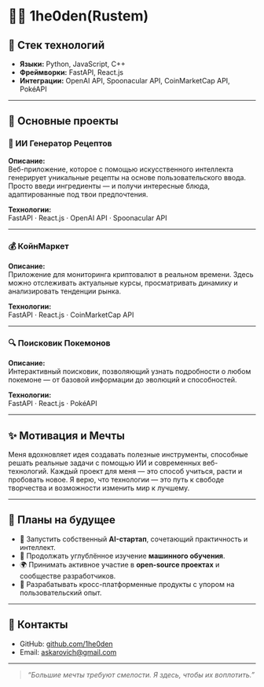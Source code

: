 # 👨‍💻 1he0den(Rustem)

## 💼 Стек технологий

- **Языки:** Python, JavaScript, C++
- **Фреймворки:** FastAPI, React.js
- **Интеграции:** OpenAI API, Spoonacular API, CoinMarketCap API, PokéAPI

---

## 🚀 Основные проекты

### 🍳 ИИ Генератор Рецептов

**Описание:**  
Веб-приложение, которое с помощью искусственного интеллекта генерирует уникальные рецепты на основе пользовательского ввода. Просто введи ингредиенты — и получи интересные блюда, адаптированные под твои предпочтения.

**Технологии:**  
FastAPI · React.js · OpenAI API · Spoonacular API

---

### 💰 КойнМаркет

**Описание:**  
Приложение для мониторинга криптовалют в реальном времени. Здесь можно отслеживать актуальные курсы, просматривать динамику и анализировать тенденции рынка.

**Технологии:**  
FastAPI · React.js · CoinMarketCap API

---

### 🔍 Поисковик Покемонов

**Описание:**  
Интерактивный поисковик, позволяющий узнать подробности о любом покемоне — от базовой информации до эволюций и способностей.

**Технологии:**  
FastAPI · React.js · PokéAPI

---

## ✨ Мотивация и Мечты

Меня вдохновляет идея создавать полезные инструменты, способные решать реальные задачи с помощью ИИ и современных веб-технологий. Каждый проект для меня — это способ учиться, расти и пробовать новое. Я верю, что технологии — это путь к свободе творчества и возможности изменить мир к лучшему.

---

## 🔮 Планы на будущее

- 🚀 Запустить собственный **AI-стартап**, сочетающий практичность и интеллект.
- 🧠 Продолжать углублённое изучение **машинного обучения**.
- 🌍 Принимать активное участие в **open-source проектах** и сообществе разработчиков.
- 📱 Разрабатывать кросс-платформенные продукты с упором на пользовательский опыт.

---

## 📢 Контакты

- GitHub: [github.com/1he0den](https://github.com/1he0den)
- Email: askarovich@gmail.com

---

> *“Большие мечты требуют смелости. Я здесь, чтобы их воплотить.”*

